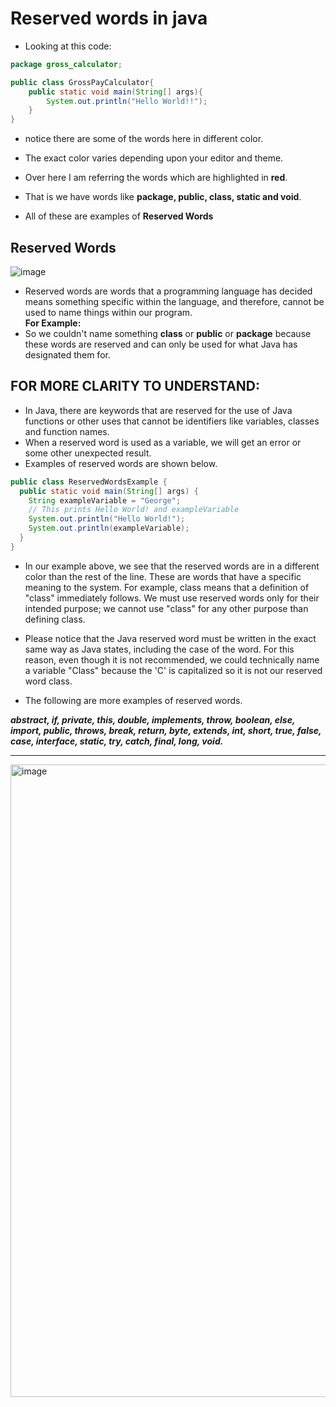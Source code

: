 # Reserved words in java
- Looking at this code:

```java 
package gross_calculator;

public class GrossPayCalculator{
    public static void main(String[] args){
        System.out.println("Hello World!!");
    }
}
```

- notice there are some of the words here in different color.
- The exact color varies depending upon your editor and theme.

- Over here I am referring the words which are highlighted in **red**.
- That is we have words like **package, public, class, static and void**.
- All of these are examples of **Reserved Words**

## Reserved Words
![image](https://user-images.githubusercontent.com/63767834/213945733-82c0cdec-fdbe-4db0-a1bd-acc7b5a07ecb.png)

- Reserved words are words that a programming language has decided means something specific within the language, and therefore, cannot be used to name things within our program.
<br> **For Example:**<br>
- So we couldn't name something **class** or **public** or **package** because these words are reserved and can only be used for what Java has designated them for.


## FOR MORE CLARITY TO UNDERSTAND:
- In Java, there are keywords that are reserved for the use of Java functions or other uses that cannot be identifiers like variables, classes and function names.
- When a reserved word is used as a variable, we will get an error or some other unexpected result. 
- Examples of reserved words are shown below.
```java
public class ReservedWordsExample {
  public static void main(String[] args) {
    String exampleVariable = "George";
    // This prints Hello World! and exampleVariable
    System.out.println("Hello World!");
    System.out.println(exampleVariable);
  }
}
```
- In our example above, we see that the reserved words are in a different color than the rest of the line. These are words that have a specific meaning to the system. For example, class means that a definition of "class" immediately follows. We must use reserved words only for their intended purpose; we cannot use "class" for any other purpose than defining class.

- Please notice that the Java reserved word must be written in the exact same way as Java states, including the case of the word. For this reason, even though it is not recommended, we could technically name a variable "Class" because the 'C' is capitalized so it is not our reserved word class.

- The following are more examples of reserved words.

_**abstract, if, private, this, double, implements, throw, boolean, else, import, public, throws, break, return, byte, extends, int, short, true, false, case, interface, static, try, catch, final, long, void.**_

---

<img width="1012" alt="image" src="https://user-images.githubusercontent.com/63767834/213946524-06035537-af89-4968-b904-0b77ac9a2cc2.png">

